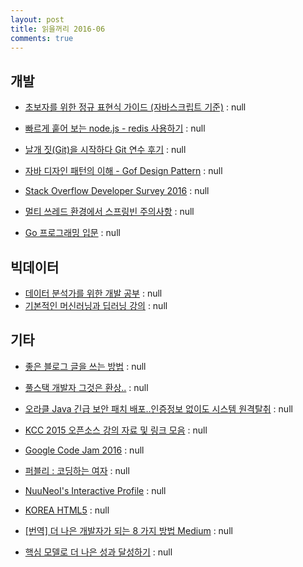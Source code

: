 ```yaml
---
layout: post
title: 읽을꺼리 2016-06
comments: true
---
```



## 개발
- [초보자를 위한 정규 표현식 가이드 (자바스크립트 기준)](http://www.slideshare.net/mobile/ibare/ss-39274621) : null
- [빠르게 훝어 보는 node.js - redis 사용하기](http://bcho.tistory.com/m/post/1098) : null
- [날개 짓(Git)을 시작하다  Git 연수 후기](http://www.educloud.co.kr/archives/3660) : null

- [자바 디자인 패턴의 이해 - Gof Design Pattern](https://www.inflearn.com/course/%ec%9e%90%eb%b0%94-%eb%94%94%ec%9e%90%ec%9d%b8-%ed%8c%a8%ed%84%b4/) : null
- [Stack Overflow Developer Survey 2016](http://www.infoq.com/news/2016/03/stack-overflow-survey-2016) : null
- [멀티 쓰레드 환경에서 스프링빈 주의사항](http://beyondj2ee.wordpress.com/?p=1175) : null

- [Go 프로그래밍 입문](http://codingnuri.com/golang-book/) : null

## 빅데이터
- [데이터 분석가를 위한 개발 공부](http://boxnwhis.kr/2016/03/25/how_to_be_a_developer_201as_a_statistician.html) : null
- [기본적인 머신러닝과 딥러닝 강의](http://hunkim.github.io/ml/) : null
## 기타
- [좋은 블로그 글을 쓰는 방법](http://yoonjiman.net/2016/03/28/how-to-write-a-good-blog-post/) : null
- [풀스택 개발자 그것은 환상..](https://brunch.co.kr/@supims/17) : null
- [오라클 Java 긴급 보안 패치 배포..인증정보 없이도 시스템 원격탈취](http://media.daum.net/m/media/digital/newsview/20160325075529499) : null

- [KCC 2015 오픈소스 강의 자료 및 링크 모음](http://hl1itj.tistory.com/m/post/118) : null

- [Google Code Jam 2016](http://code.google.com/codejam/) : null
- [퍼블리 : 코딩하는 여자](http://publy.co/contents/viewer/215) : null


- [NuuNeoI's Interactive Profile](http://nuuneoi.com/profile) : null
- [KOREA HTML5](http://www.koreahtml5.kr/jsp/infoSquare/infoStandardDoc.jsp) : null
- [[번역] 더 나은 개발자가 되는 8 가지 방법  Medium](https://medium.com/@mnpk/) : null

- [핵심 모델로 더 나은 성과 달성하기](http://webactually.com/2016/03/%ed%95%b5%ec%8b%ac-%eb%aa%a8%eb%8d%b8%eb%a1%9c-%eb%8d%94-%eb%82%98%ec%9d%80-%ec%84%b1%ea%b3%bc-%eb%8b%ac%ec%84%b1%ed%잠ㄱ닺ㅁㄱㄷㅇㅇㅇㅇ95%98%ea%b8%b0/) : null
